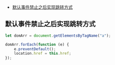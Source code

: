 
<!-- vim-markdown-toc GitLab -->

* [默认事件禁止之后实现跳转方式](#默认事件禁止之后实现跳转方式)

<!-- vim-markdown-toc -->

## 默认事件禁止之后实现跳转方式

```javascript
let domArr = document.getElementsByTagName("a");

domArr.forEach(function (e) {
	e.preventDefault();
	location.href = this.href;
});
```
